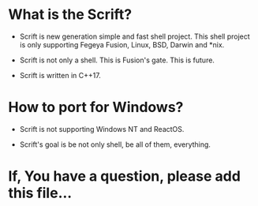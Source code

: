 # What is the Scrift?

* Scrift is new generation simple and fast shell project. This shell project is only supporting Fegeya Fusion, Linux,
  BSD, Darwin and *nix.

* Scrift is not only a shell. This is Fusion's gate. This is future.

* Scrift is written in C++17.

# How to port for Windows?

* Scrift is not supporting Windows NT and ReactOS.

* Scrift's goal is be not only shell, be all of them, everything.

# If, You have a question, please add this file...
